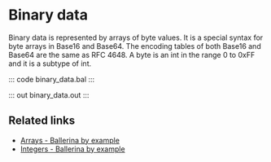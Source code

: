# Binary data

Binary data is represented by arrays of byte values. It is a special syntax for byte arrays in Base16 and Base64. The encoding tables of both Base16 and Base64 are the same as RFC 4648. A byte is an int in the range 0 to 0xFF and it is a subtype of int.

::: code binary_data.bal :::

::: out binary_data.out :::

## Related links
- [Arrays - Ballerina by example](/learn/by-example/arrays)
- [Integers - Ballerina by example](/learn/by-example/integers)

[comment]: # (Add byte type BBE link)
